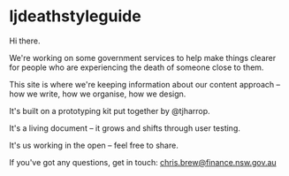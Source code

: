 # ljdeathstyleguide

Hi there. 

We're working on some government services to help make things clearer for people who are experiencing the death of someone close to them.

This site is where we're keeping information about our content approach – how we write, how we organise, how we design.

It's built on a prototyping kit put together by @tjharrop. 

It's a living document – it grows and shifts through user testing.

It's us working in the open – feel free to share.

If you've got any questions, get in touch: chris.brew@finance.nsw.gov.au

